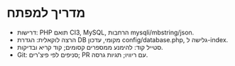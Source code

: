 # מדריך למפתח

- דרישות: PHP תואם CI3, MySQL, הרחבות mysqli/mbstring/json.
- הרצה לוקאלית: הגדרת DB מקומי, עדכון config/database.php, גלישה ל-index.
- סטייל קוד: להימנע ממספרים קסומים; קוד קריא ובדיקות.
- Git: סניפים לפי פיצ'רים; PR עם ריוויו; תגיות גרסה.
